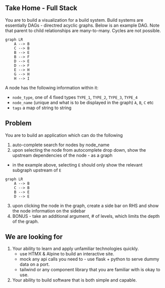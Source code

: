 ## Take Home - Full Stack

You are to build a visualization for a build system. Build systems are essentially DAGs - directred acyclic graphs.
Below is an example DAG. Note that parent to child relationships are many-to-many. Cycles are not possible.

```mermaid
graph LR
    A --> B
    C --> B
    B --> E
    B --> F
    D --> E
    D --> F
    E --> H
    G --> H
    H --> I
```

A node has the following information within it: 
- `node_type`, one of 4 fixed types `TYPE_1`, `TYPE_2`, `TYPE_3`, `TYPE_4`
- `node_name` (unique and what is to be displayed in the graph) `A`, `B`, `C` etc
- `tags` a map of string to string 

## Problem

You are to build an application which can do the following
1. auto-complete search for nodes by node_name
2. upon selecting the node from autocomplete drop down, show the upstream dependencies of the node - as a graph
  - in the example above, selecting `E` should only show the relevant subgraph upstream of `E`
```mermaid
graph LR
    A --> B
    C --> B
    B --> E
    D --> E
```
3. upon clicking the node in the graph, create a side bar on RHS and show the node information on the sidebar
4. BONUS - take an additional argument, # of levels, which limits the depth of the graph.


## We are looking for 
1. Your ability to learn and apply unfamiliar technologies quickly.
   - use HTMX & Alpine to build an interactive site. 
   - mock any api calls you need to - use flask + python to serve dummy data on a port.
   - tailwind or any component library that you are familiar with is okay to use.
2. Your ability to build software that is both simple and capable.

